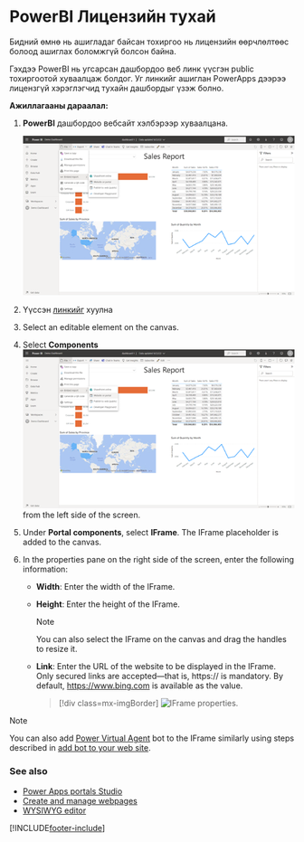 # PowerBI Лицензийн тухай 

Бидний өмнө нь ашигладаг байсан тохиргоо нь лицензийн өөрчлөлтөөс болоод ашиглах боломжгүй болсон байна.
 
Гэхдээ PowerBI нь угсарсан дашбордоо веб линк үүсгэн public тохиргоотой хуваалцаж болдог. Уг линкийг ашиглан PowerApps дээрээ лицензгүй хэрэглэгчид тухайн дашбордыг үзэж болно.

**Ажиллагааны дараалал:**

1.  **PowerBI** дашбордоо вебсайт хэлбэрээр хуваалцана.

     ![alt text](media/webshare.png "Components icon")

2.  Үүссэн [линкийг](https://app.powerbi.com/view?r=eyJrIjoiNGI0YTE3ZmEtOGYyYy00OGYwLTg0NjgtNTQwNTcxMTZkZGFkIiwidCI6IjJlNjIyMWI2LTkzN2EtNDQ5Yi05YTNmLWIzMjI3MzMxYzM3ZCIsImMiOjEwfQ%3D%3D) хуулна

3.  Select an editable element on the canvas.

4.  Select **Components** ![components icon.](media/webshare.png "Components icon") from the left side of the screen.  

5.  Under **Portal components**, select **IFrame**. The IFrame placeholder is added to the canvas.

6.  In the properties pane on the right side of the screen, enter the following information:

    - **Width**: Enter the width of the IFrame.

    - **Height**: Enter the height of the IFrame.

        > [!NOTE]
        > You can also select the IFrame on the canvas and drag the handles to resize it.

    - **Link**: Enter the URL of the website to be displayed in the IFrame. Only secured links are accepted—that is, https:// is mandatory. By default, <https://www.bing.com> is available as the value.
    
        > [!div class=mx-imgBorder]
        > ![IFrame properties.](media/iframe-props.png "IFrame properties")  

> [!NOTE]
> You can also add [Power Virtual Agent](/power-virtual-agents/fundamentals-what-is-power-virtual-agents) bot to the  IFrame similarly using steps described in [add bot to your web site](/power-virtual-agents/publication-connect-bot-to-web-channels#custom-website).

### See also

- [Power Apps portals Studio](portal-designer-anatomy.md)
- [Create and manage webpages](create-manage-webpages.md)
- [WYSIWYG editor](compose-page.md)


[!INCLUDE[footer-include](../../includes/footer-banner.md)]
